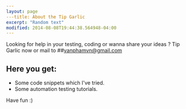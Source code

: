 ```yaml
---
layout: page
---title: About the Tip Garlic
excerpt: "Random text"
modified: 2014-08-08T19:44:38.564948-04:00
---
```


Looking for help in your testing, coding or wanna share your ideas ? Tip Garlic now or mail to ##[vanphamvn@gmail.com](mailto:vanphamvn@gmail.com)

## Here you get:

* Some code snippets which I've tried.
* Some automation testing tutorials.



Have fun :)

